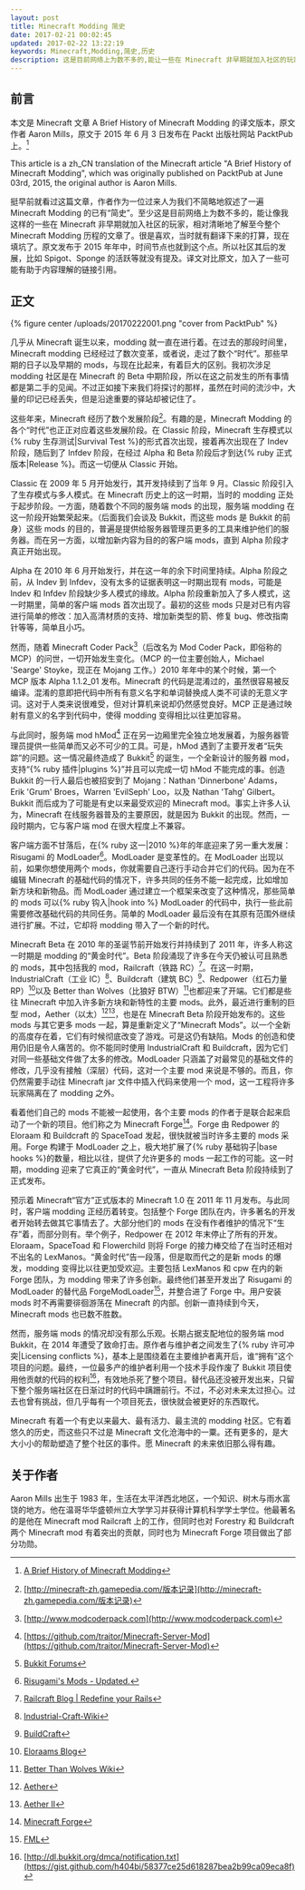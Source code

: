 ```yaml
---
layout: post
title: Minecraft Modding 简史
date: 2017-02-21 00:02:45
updated: 2017-02-22 13:22:19
keywords: Minecraft,Modding,简史,历史
description: 这是目前网络上为数不多的,能让一些在 Minecraft 非早期就加入社区的玩家,相对清晰地了解至今整个 Minecraft Modding 历程的文章
---
```


## 前言

本文是 Minecraft 文章 A Brief History of Minecraft Modding 的译文版本，原文作者 Aaron Mills，原文于 2015 年 6 月 3 日发布在 Packt 出版社网站 PacktPub 上。[^1]

This article is a zh_CN translation of the Minecraft article "A Brief History of Minecraft Modding", which was originally published on PacktPub at June 03rd, 2015, the original author is Aaron Mills.

挺早前就看过这篇文章，作者作为一位过来人为我们不简略地叙述了一遍 Minecraft Modding 的已有“简史”。至少这是目前网络上为数不多的，能让像我这样的一些在 Minecraft 非早期就加入社区的玩家，相对清晰地了解至今整个 Minecraft Modding 历程的文章了。很是喜欢，当时就有翻译下来的打算，现在填坑了。原文发布于 2015 年年中，时间节点也就到这个点。所以社区其后的发展，比如 Spigot、Sponge 的活跃等就没有提及。译文对比原文，加入了一些可能有助于内容理解的链接引用。

## 正文

{% figure center /uploads/20170222001.png "cover from PacktPub" %}

几乎从 Minecraft 诞生以来，modding 就一直在进行着。在过去的那段时间里，Minecraft modding 已经经过了数次变革，或者说，走过了数个“时代”。那些早期的日子以及早期的 mods，与现在比起来，有着巨大的区别。我初次涉足 modding 社区是在 Minecraft 的 Beta 中期阶段，所以在这之前发生的所有事情都是第二手的见闻。不过正如接下来我们将探讨的那样，虽然在时间的流沙中，大量的印记已经丢失，但是沿途重要的驿站却被记住了。

这些年来，Minecraft 经历了数个发展阶段[^2]。有趣的是，Minecraft Modding 的各个“时代”也正正对应着这些发展阶段。在 Classic 阶段，Minecraft 生存模式以{% ruby 生存测试|Survival Test %}的形式首次出现，接着再次出现在了 Indev 阶段，随后到了 Infdev 阶段，在经过 Alpha 和 Beta 阶段后才到达{% ruby 正式版本|Release %}。而这一切便从 Classic 开始。

Classic 在 2009 年 5 月开始发行，其开发持续到了当年 9 月。Classic 阶段引入了生存模式与多人模式。在 Minecraft 历史上的这一时期，当时的 modding 正处于起步阶段。一方面，随着数个不同的服务端 mods 的出现，服务端 modding 在这一阶段开始繁荣起来。（后面我们会谈及 Bukkit，而这些 mods 是 Bukkit 的前身）这些 mods 的目的，普遍是提供给服务器管理员更多的工具来维护他们的服务器。而在另一方面，以增加新内容为目的的客户端 mods，直到 Alpha 阶段才真正开始出现。

Alpha 在 2010 年 6 月开始发行，并在这一年的余下时间里持续。Alpha 阶段之前，从 Indev 到 Infdev，没有太多的证据表明这一时期出现有 mods，可能是 Indev 和 Infdev 阶段缺少多人模式的缘故。Alpha 阶段重新加入了多人模式，这一时期里，简单的客户端 mods 首次出现了。最初的这些 mods 只是对已有内容进行简单的修改：加入高清材质的支持、增加新类型的箭、修复 bug、修改指南针等等，简单且小巧。

然而，随着 Minecraft Coder Pack[^3]（后改名为 Mod Coder Pack，即俗称的 MCP）的问世，一切开始发生变化。（MCP 的一位主要创始人，Michael 'Searge' Stoyke，现正在 Mojang 工作。）2010 年年中的某个时候，第一个 MCP 版本 Alpha 1.1.2_01 发布。Minecraft 的代码是混淆过的，虽然很容易被反编译。混淆的意即把代码中所有有意义名字和单词替换成人类不可读的无意义字词。这对于人类来说很难受，但对计算机来说却仍然感觉良好。MCP 正是通过映射有意义的名字到代码中，使得 modding 变得相比以往更加容易。

与此同时，服务端 mod hMod[^4] 正在另一边厢里完全独立地发展着，为服务器管理员提供一些简单而又必不可少的工具。可是，hMod 遇到了主要开发者“玩失踪”的问题。这一情况最终造成了 Bukkit[^5] 的诞生，一个全新设计的服务器 mod，支持“{% ruby 插件|plugins %}”并且可以完成一切 hMod 不能完成的事。创造 Bukkit 的一行人最后也被招安到了 Mojang：Nathan 'Dinnerbone' Adams，Erik 'Grum' Broes，Warren 'EvilSeph' Loo，以及 Nathan 'Tahg' Gilbert。Bukkit 而后成为了可能是有史以来最受欢迎的 Minecraft mod。事实上许多人认为，Minecraft 在线服务器普及的主要原因，就是因为 Bukkit 的出现。然而，一段时期内，它与客户端 mod 在很大程度上不兼容。

客户端方面不甘落后，在{% ruby 这一|2010 %}年的年底迎来了另一重大发展：Risugami 的 ModLoader[^6]。ModLoader 是变革性的。在 ModLoader 出现以前，如果你想使用两个 mods，你就需要自己逐行手动合并它们的代码。因为在不编辑 Minecraft 的基础代码的情况下，许多共同的任务不能一起完成，比如增加新方块和新物品。而 ModLoader 通过建立一个框架来改变了这种情况，那些简单的 mods 可以{% ruby 钩入|hook into %} ModLoader 的代码中，执行一些此前需要修改基础代码的共同任务。简单的 ModLoader 最后没有在其原有范围外继续进行扩展。不过，它却将 modding 带入了一个新的时代。

Minecraft Beta 在 2010 年的圣诞节前开始发行并持续到了 2011 年，许多人称这一时期是 modding 的“黄金时代”。Beta 阶段涌现了许多在今天仍被认可且熟悉的 mods，其中包括我的 mod，Railcraft（铁路 RC）[^7]。在这一时期，IndustrialCraft（工业 IC）[^8]、Buildcraft（建筑 BC）[^9]、Redpower（红石力量 RP）[^10]以及 Better than Wolves（比狼好 BTW）[^11]也都迎来了开端。它们都是些往 Minecraft 中加入许多新方块和新特性的主要 mods。此外，最近进行重制的巨型 mod，Aether（以太）[^12][^13]，也是在 Minecraft Beta 阶段开始发布的。这些 mods 与其它更多 mods 一起，算是重新定义了“Minecraft Mods”。以一个全新的高度存在着，它们有时候彻底改变了游戏。可是这仍有缺陷。Mods 的创造和使用仍旧是令人痛苦的。你不能同时使用 IndustrialCraft 和 Buildcraft，因为它们对同一些基础文件做了太多的修改。ModLoader 只涵盖了对最常见的基础文件的修改，几乎没有接触（深层）代码，这对一个主要 mod 来说是不够的。而且，你仍然需要手动往 Minecraft jar 文件中插入代码来使用一个 mod，这一工程将许多玩家隔离在了 modding 之外。

看着他们自己的 mods 不能被一起使用，各个主要 mods 的作者于是联合起来启动了一个新的项目。他们称之为 Minecraft Forge[^14]。Forge 由 Redpower 的 Eloraam 和 Buildcraft 的 SpaceToad 发起，很快就被当时许多主要的 mods 采用。Forge 构建于 ModLoader 之上，极大地扩展了{% ruby 基础钩子|base hooks %}的数量，相比以往，提供了允许更多的 mods 一起工作的可能。这一时期，modding 迎来了它真正的“黄金时代”，一直从 Minecraft Beta 阶段持续到了正式发布。

预示着 Minecraft“官方”正式版本的 Minecraft 1.0 在 2011 年 11 月发布。与此同时，客户端 modding 正经历着转变。包括整个 Forge 团队在内，许多著名的开发者开始转去做其它事情去了。大部分他们的 mods 在没有作者维护的情况下“生存”着，而部分则有。举个例子，Redpower 在 2012 年末停止了所有的开发。Eloraam，SpaceToad 和 Flowerchild 则将 Forge 的接力棒交给了在当时还相对不出名的 LexManos。“黄金时代”告一段落，但是取而代之的是新 mods 的爆发，modding 变得比以往更加受欢迎。主要包括 LexManos 和 cpw 在内的新 Forge 团队，为 modding 带来了许多创新。最终他们甚至开发出了 Risugami 的 ModLoader 的替代品 ForgeModLoader[^15]，并整合进了 Forge 中。用户安装 mods 时不再需要徘徊游荡在 Minecraft 的内部。创新一直持续到今天，Minecraft mods 也已数不胜数。

然而，服务端 mods 的情况却没有那么乐观。长期占据支配地位的服务端 mod Bukkit，在 2014 年遭受了致命打击。原作者与维护者之间发生了{% ruby 许可冲突|Licensing conflicts %}，基本上是围绕着在主要维护者离开后，谁“拥有”这个项目的问题。最终，一位最多产的维护者利用一个技术手段作废了 Bukkit 项目使用他贡献的代码的权利[^16]，有效地杀死了整个项目。替代品还没被开发出来，只留下整个服务端社区在日渐过时的代码中蹒跚前行。不过，不必对未来太过担心。过去也曾有挑战，但几乎每有一个项目死去，很快就会被更好的东西取代。

Minecraft 有着一个有史以来最大、最有活力、最主流的 modding 社区。它有着悠久的历史，而这些只不过是 Minecraft 文化沧海中的一粟。还有更多的，是大大小小的帮助塑造了整个社区的事件。愿 Minecraft 的未来依旧那么得有趣。

## 关于作者

Aaron Mills 出生于 1983 年，生活在太平洋西北地区，一个知识、树木与雨水富饶的地方。他在温哥华华盛顿州立大学学习并获得计算机科学学士学位。他最著名的是他在 Minecraft mod Railcraft 上的工作，但同时也对 Forestry 和 Buildcraft 两个 Minecraft mod 有着突出的贡献，同时也为 Minecraft Forge 项目做出了部分功勋。


[^1]: [A Brief History of Minecraft Modding](https://www.packtpub.com/books/content/brief-history-minecraft-modding)
[^2]: [http://minecraft-zh.gamepedia.com/版本记录](http://minecraft-zh.gamepedia.com/版本记录)
[^3]: [http://www.modcoderpack.com](http://www.modcoderpack.com)
[^4]: [https://github.com/traitor/Minecraft-Server-Mod](https://github.com/traitor/Minecraft-Server-Mod)
[^5]: [Bukkit Forums](https://bukkit.org)
[^6]: [Risugami's Mods - Updated.](http://www.minecraftforum.net/forums/mapping-and-modding/minecraft-mods/1272333-risugamis-mods-updated)
[^7]: [Railcraft Blog | Redefine your Rails](http://www.railcraft.info)
[^8]: [Industrial-Craft-Wiki](http://wiki.industrial-craft.net)
[^9]: [BuildCraft](https://www.mod-buildcraft.com)
[^10]: [Eloraams Blog](http://www.eloraam.com)
[^11]: [Better Than Wolves Wiki](www.sargunster.com/btw/index.php?title=Main_Page)
[^12]: [Aether](http://www.minecraftforum.net/forums/mapping-and-modding/minecraft-mods/1275355-1-7-3-aether-collaboration-mod-v1-02-new-mobs)
[^13]: [Aether II](http://www.minecraftforum.net/forums/mapping-and-modding/minecraft-mods/1289717-alpha-the-aether-ii-genesis-of-the-void-the)
[^14]: [Minecraft Forge](https://files.minecraftforge.net)
[^15]: [FML](https://github.com/MinecraftForge/FML)
[^16]: [http://dl.bukkit.org/dmca/notification.txt](https://gist.github.com/h404bi/58377ce25d618287bea2b99ca09eca8f)
